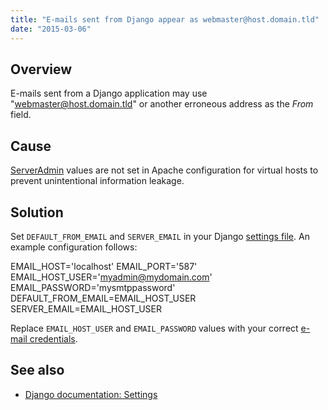 ```yaml
---
title: "E-mails sent from Django appear as webmaster@host.domain.tld"
date: "2015-03-06"
---
```


## Overview

E-mails sent from a Django application may use "webmaster@host.domain.tld" or another erroneous address as the _From_ field.

## Cause

[ServerAdmin](http://httpd.apache.org/docs/current/mod/core.html#serveradmin) values are not set in Apache configuration for virtual hosts to prevent unintentional information leakage.

## Solution

Set `DEFAULT_FROM_EMAIL` and `SERVER_EMAIL` in your Django [settings file](https://docs.djangoproject.com/en/1.7/topics/settings/). An example configuration follows:

EMAIL\_HOST='localhost'
EMAIL\_PORT='587'
EMAIL\_HOST\_USER='myadmin@mydomain.com'
EMAIL\_PASSWORD='mysmtppassword'
DEFAULT\_FROM\_EMAIL=EMAIL\_HOST\_USER
SERVER\_EMAIL=EMAIL\_HOST\_USER

Replace `EMAIL_HOST_USER` and `EMAIL_PASSWORD` values with your correct [e-mail credentials](https://kb.apiscp.com/e-mail/accessing-e-mail/ "Accessing e-mail").

## See also

- [Django documentation: Settings](https://docs.djangoproject.com/en/1.7/ref/settings/)
